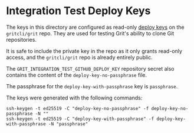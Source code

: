 # Integration Test Deploy Keys

The keys in this directory are configured as read-only [deploy
keys](https://docs.github.com/en/developers/overview/managing-deploy-keys#deploy-keys)
on the `gritcli/grit` repo. They are used for testing Grit's ability to clone
Git repositories.

It is safe to include the private key in the repo as it only grants read-only
access, and the `gritcli/grit` repo is already entirely public.

The `GRIT_INTEGRATION_TEST_GITHUB_DEPLOY_KEY` repository secret also contains
the content of the `deploy-key-no-passphrase` file.

The passphrase for the `deploy-key-with-passphrase` key is `passphrase`.

The keys were generated with the following commands:

```console
ssh-keygen -t ed25519 -C "deploy-key-no-passphrase" -f deploy-key-no-passphrase -N ""
ssh-keygen -t ed25519 -C "deploy-key-with-passphrase" -f deploy-key-with-passphrase -N "passphrase"
```
